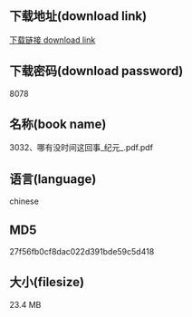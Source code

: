 ## 下载地址(download link)
[下载链接 download link](https://voluble-croquembouche-d321dc.netlify.app/?s=3032%E3%80%81%E5%93%AA%E6%9C%89%E6%B2%A1%E6%97%B6%E9%97%B4%E8%BF%99%E5%9B%9E%E4%BA%8B_%E7%BA%AA%E5%85%83_.pdf)

## 下载密码(download password)
8078

## 名称(book name)
3032、哪有没时间这回事_纪元_.pdf.pdf

## 语言(language)
chinese

## MD5
27f56fb0cf8dac022d391bde59c5d418

## 大小(filesize)
23.4 MB
